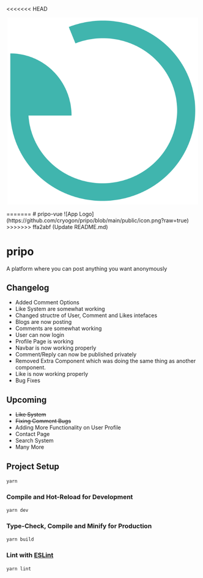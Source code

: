 <<<<<<< HEAD
<p align="center">
<img width="500" src="public/icon.png" alt="logo">
</p>
=======
# pripo-vue
![App Logo](https://github.com/cryogon/pripo/blob/main/public/icon.png?raw=true)
>>>>>>> ffa2abf (Update README.md)

# pripo
A platform where you can post anything you want anonymously
## Changelog
- Added Comment Options
- Like System are somewhat working
- Changed structre of User, Comment and Likes intefaces
- Blogs are now posting
- Comments are somewhat working 
- User can now login
- Profile Page is working
- Navbar is now working properly
- Comment/Reply can now be published privately
- Removed Extra Component which was doing the same thing as another component.
- Like is now working properly
- Bug Fixes
 
## Upcoming
- ~~Like System~~
- ~~Fixing Comment Bugs~~
- Adding More Functionality on User Profile
- Contact Page
- Search System
- Many More

## Project Setup

```sh
yarn
```

### Compile and Hot-Reload for Development

```sh
yarn dev
```

### Type-Check, Compile and Minify for Production

```sh
yarn build
```

### Lint with [ESLint](https://eslint.org/)

```sh
yarn lint
```
